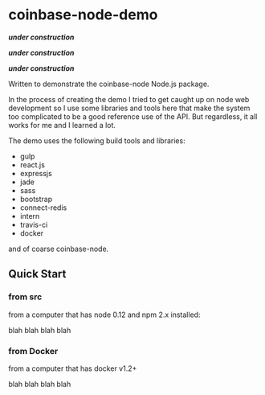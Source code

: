 coinbase-node-demo
=========

**_under construction_**

**_under construction_**

**_under construction_**

Written to demonstrate the coinbase-node Node.js package.

In the process of creating the demo I tried to get caught up on node web development so I use some libraries and tools here that make the system too complicated to be a good reference use of the API.  But regardless, it all works for me and I learned a lot.

The demo uses the following build tools and libraries:

* gulp
* react.js
* expressjs
* jade
* sass
* bootstrap
* connect-redis
* intern
* travis-ci
* docker

and of coarse coinbase-node.

## Quick Start

### from src

from a computer that has node 0.12 and npm 2.x installed:

blah blah blah blah

### from Docker

from a computer that has docker v1.2+

blah blah blah blah

